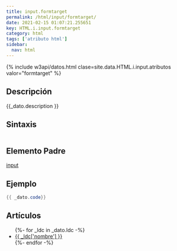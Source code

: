 ```yaml
---
title: input.formtarget
permalink: /html/input/formtarget/
date: 2021-02-15 01:07:21.255651
key: HTML.i.input.formtarget
category: html
tags: ['atributo html']
sidebar: 
  nav: html
---
```


{% include w3api/datos.html clase=site.data.HTML.i.input.atributos valor="formtarget" %}

## Descripción
{{_dato.description }}

## Sintaxis
~~~html
~~~

## Elemento Padre
[input](/html/input/)

## Ejemplo
~~~java
{{ _dato.code}}
~~~

## Artículos
<ul>
{%- for _ldc in _dato.ldc -%}
   <li>
       <a href="{{_ldc['url'] }}">{{ _ldc['nombre'] }}</a>
   </li>
{%- endfor -%}
</ul>
